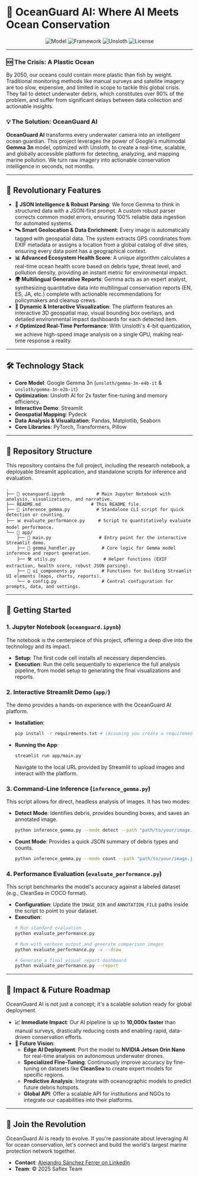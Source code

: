 # 🌊 OceanGuard AI: Where AI Meets Ocean Conservation

<p align="center">
  <img src="https://img.shields.io/badge/Model-Gemma%203n-blue?style=for-the-badge&logo=google-gemini" alt="Model">
  <img src="https://img.shields.io/badge/Framework-Streamlit-red?style=for-the-badge&logo=streamlit" alt="Framework">
  <img src="https://img.shields.io/badge/Optimized%20by-Unsloth-green?style=for-the-badge" alt="Unsloth">
  <img src="https://img.shields.io/badge/License-MIT-yellow?style=for-the-badge" alt="License">
</p>

---

### 🆘 The Crisis: A Plastic Ocean

By 2050, our oceans could contain more plastic than fish by weight. Traditional monitoring methods like manual surveys and satellite imagery are too slow, expensive, and limited in scope to tackle this global crisis. They fail to detect underwater debris, which constitutes over 90% of the problem, and suffer from significant delays between data collection and actionable insights.

### 💡 The Solution: OceanGuard AI

**OceanGuard AI** transforms every underwater camera into an intelligent ocean guardian. This project leverages the power of Google's multimodal **Gemma 3n** model, optimized with Unsloth, to create a real-time, scalable, and globally accessible platform for detecting, analyzing, and mapping marine pollution. We turn raw imagery into actionable conservation intelligence in seconds, not months.

---

## 🚀 Revolutionary Features

-   **🧠 JSON Intelligence & Robust Parsing**: We force Gemma to think in structured data with a JSON-first prompt. A custom robust parser corrects common model errors, ensuring 100% reliable data ingestion for automated systems.
-   **🛰️ Smart Geolocation & Data Enrichment**: Every image is automatically tagged with geospatial data. The system extracts GPS coordinates from EXIF metadata or assigns a location from a global catalog of dive sites, ensuring every data point has a geographical context.
-   **📊 Advanced Ecosystem Health Score**: A unique algorithm calculates a real-time ocean health score based on debris type, threat level, and pollution density, providing an instant metric for environmental impact.
-   **🌍 Multilingual Generative Reports**: Gemma acts as an expert analyst, synthesizing quantitative data into multilingual conservation reports (EN, ES, JA, etc.) complete with actionable recommendations for policymakers and cleanup crews.
-   **🎨 Dynamic & Interactive Visualization**: The platform features an interactive 3D geospatial map, visual bounding box overlays, and detailed environmental impact dashboards for each detected item.
-   **⚡ Optimized Real-Time Performance**: With Unsloth's 4-bit quantization, we achieve high-speed image analysis on a single GPU, making real-time response a reality.

---

## 🛠️ Technology Stack

-   **Core Model**: Google Gemma 3n (`unsloth/gemma-3n-e4b-it` & `unsloth/gemma-3n-e2b-it`)
-   **Optimization**: Unsloth AI for 2x faster fine-tuning and memory efficiency.
-   **Interactive Demo**: Streamlit
-   **Geospatial Mapping**: Pydeck
-   **Data Analysis & Visualization**: Pandas, Matplotlib, Seaborn
-   **Core Libraries**: PyTorch, Transformers, Pillow

---

## 📂 Repository Structure

This repository contains the full project, including the research notebook, a deployable Streamlit application, and standalone scripts for inference and evaluation.

```
.
├── 📄 oceanguard.ipynb            # Main Jupyter Notebook with analysis, visualizations, and narrative.
├── README.md                   # This README file.
├── 📜 inference_gemma.py          # Standalone CLI script for quick detection or counting.
├── 📊 evaluate_performance.py     # Script to quantitatively evaluate model performance.
└── 📁 app/
    ├── 🚀 main.py                  # Entry point for the interactive Streamlit demo.
    ├── 🤖 gemma_handler.py          # Core logic for Gemma model inference and report generation.
    ├── 🛠️ utils.py                  # Helper functions (EXIF extraction, health score, robust JSON parsing).
    ├── 🎨 ui_components.py          # Functions for building Streamlit UI elements (maps, charts, reports).
    └── ⚙️ config.py                 # Central configuration for prompts, data, and settings.
```

---

## 🏁 Getting Started

### 1. Jupyter Notebook (`oceanguard.ipynb`)

The notebook is the centerpiece of this project, offering a deep dive into the technology and its impact.

-   **Setup**: The first code cell installs all necessary dependencies.
-   **Execution**: Run the cells sequentially to experience the full analysis pipeline, from model setup to generating the final visualizations and reports.

### 2. Interactive Streamlit Demo (`app/`)

The demo provides a hands-on experience with the OceanGuard AI platform.

-   **Installation**:
    ```bash
    pip install -r requirements.txt # (Assuming you create a requirements file)
    ```
-   **Running the App**:
    ```bash
    streamlit run app/main.py
    ```
    Navigate to the local URL provided by Streamlit to upload images and interact with the platform.

### 3. Command-Line Inference (`inference_gemma.py`)

This script allows for direct, headless analysis of images. It has two modes:

-   **Detect Mode**: Identifies debris, provides bounding boxes, and saves an annotated image.
    ```bash
    python inference_gemma.py --mode detect --path "path/to/your/image.jpg"
    ```
-   **Count Mode**: Provides a quick JSON summary of debris types and counts.
    ```bash
    python inference_gemma.py --mode count --path "path/to/your/image.jpg"
    ```

### 4. Performance Evaluation (`evaluate_performance.py`)

This script benchmarks the model's accuracy against a labeled dataset (e.g., CleanSea in COCO format).

-   **Configuration**: Update the `IMAGE_DIR` and `ANNOTATION_FILE` paths inside the script to point to your dataset.
-   **Execution**:
    ```bash
    # Run standard evaluation
    python evaluate_performance.py

    # Run with verbose output and generate comparison images
    python evaluate_performance.py -v --draw

    # Generate a final visual report dashboard
    python evaluate_performance.py --report
    ```

---

## 🔮 Impact & Future Roadmap

OceanGuard AI is not just a concept; it's a scalable solution ready for global deployment.

-   **📈 Immediate Impact**: Our AI pipeline is up to **10,000x faster** than manual surveys, drastically reducing costs and enabling rapid, data-driven conservation efforts.
-   **🤖 Future Vision**:
    -   **Edge AI Deployment**: Port the model to **NVIDIA Jetson Orin Nano** for real-time analysis on autonomous underwater drones.
    -   **Specialized Fine-Tuning**: Continuously improve accuracy by fine-tuning on datasets like **CleanSea** to create expert models for specific regions.
    -   **Predictive Analysis**: Integrate with oceanographic models to predict future debris hotspots.
    -   **Global API**: Offer a scalable API for institutions and NGOs to integrate our capabilities into their platforms.

---

## 🤝 Join the Revolution

OceanGuard AI is ready to evolve. If you're passionate about leveraging AI for ocean conservation, let's connect and build the world's largest marine protection network together.

-   **Contact**: [Alejandro Sánchez Ferrer on LinkedIn](https://www.linkedin.com/in/alejandro-sanchez-ferrer/)
-   **Team**: © 2025 Saflex Team
